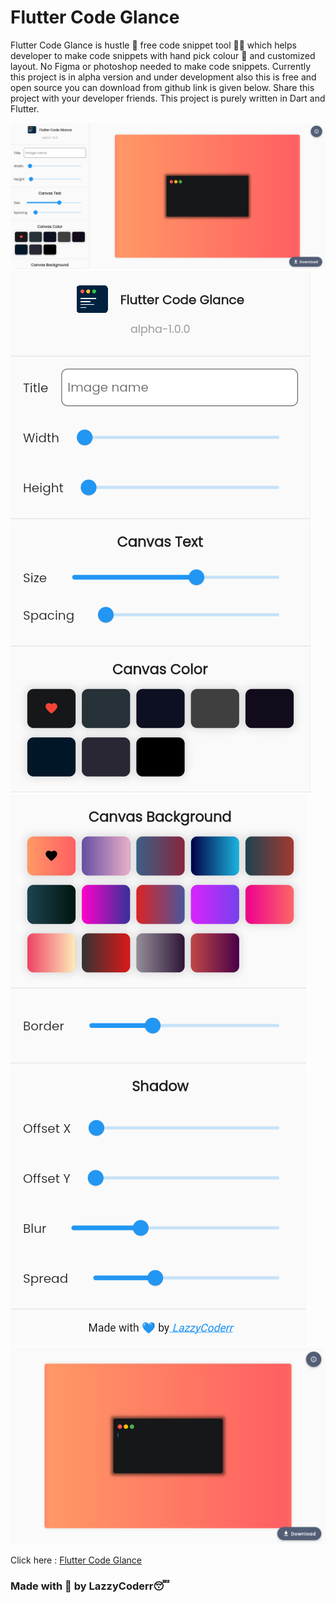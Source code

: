 # Flutter Code Glance

Flutter Code Glance is hustle :exploding_head: free code snippet tool :technologist: which helps developer to make code snippets with hand pick colour :rainbow: and customized layout. No Figma or photoshop needed to make code snippets. Currently this project is in alpha version and under development also this is free and open source you can download from github link is given below. Share this project with your developer friends. This project is purely written in Dart and Flutter.

![Image](https://github.com/LazzyCoderr/Flutter-Code-Glance/blob/boss/assets/app_images/1.png)
![Image](https://github.com/LazzyCoderr/Flutter-Code-Glance/blob/boss/assets/app_images/2.png)
![Image](https://github.com/LazzyCoderr/Flutter-Code-Glance/blob/boss/assets/app_images/3.png)
![Image](https://github.com/LazzyCoderr/Flutter-Code-Glance/blob/boss/assets/app_images/4.png)


Click here : [Flutter Code Glance](https://flutter-code-glance.web.app)

### Made with :blue_heart: by LazzyCoderr:sleeping:
